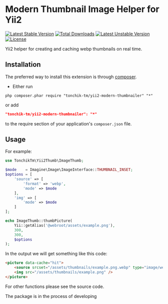 # Modern Thumbnail Image Helper for Yii2

[![Latest Stable Version](https://poser.pugx.org/tonchik-tm/yii2-modern-thumbnailer/v/stable?format=flat-square)](https://packagist.org/packages/tonchik-tm/yii2-modern-thumbnailer)
[![Total Downloads](https://poser.pugx.org/tonchik-tm/yii2-modern-thumbnailer/downloads?format=flat-square)](https://packagist.org/packages/tonchik-tm/yii2-modern-thumbnailer)
[![Latest Unstable Version](https://poser.pugx.org/tonchik-tm/yii2-modern-thumbnailer/v/unstable?format=flat-square)](https://packagist.org/packages/tonchik-tm/yii2-modern-thumbnailer)
[![License](https://poser.pugx.org/tonchik-tm/yii2-modern-thumbnailer/license?format=flat-square)](https://packagist.org/packages/tonchik-tm/yii2-modern-thumbnailer)

Yii2 helper for creating and caching webp thumbnails on real time.

Installation
------------
The preferred way to install this extension is through [composer](http://getcomposer.org/download/).

* Either run

```
php composer.phar require "tonchik-tm/yii2-modern-thumbnailer" "*"
```
or add

```json
"tonchik-tm/yii2-modern-thumbnailer": "*"
```

to the require section of your application's `composer.json` file.

Usage
-----
For example:

```php
use TonchikTm\Yii2Thumb\ImageThumb;

$mode    = Imagine\Image\ImageInterface::THUMBNAIL_INSET;
$options = [
    'source' => [
        'format' => 'webp',
        'mode' => $mode
    ],
    'img' => [
        'mode' => $mode
    ]
];

echo ImageThumb::thumbPicture(
    Yii::getAlias('@webroot/assets/example.png'),
    300,
    300,
    $options
);
```

In the output we will get something like this code:

```html
<picture data-cache="hit">
    <source srcset="/assets/thumbnails/example.png.webp" type="image/webp" />
    <img src="/assets/thumbnails/example.png" />
</picture>
```

For other functions please see the source code.

The package is in the process of developing
